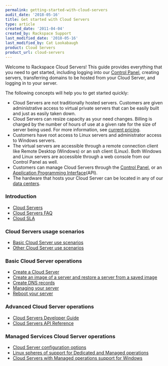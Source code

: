 ```yaml
---
permalink: getting-started-with-cloud-servers
audit_date: '2018-05-16'
title: Get started with Cloud Servers
type: article
created_date: '2011-04-04'
created_by: Rackspace Support
last_modified_date: '2018-05-16'
last_modified_by: Cat Lookabaugh
product: Cloud Servers
product_url: cloud-servers
---
```


Welcome to Rackspace Cloud Servers!  This guide provides
everything that you need to get started, including logging into our
[Control Panel](https://login.rackspace.com), creating servers, transferring
domains to be hosted from your Cloud Server, and logging in to your
server.

The following concepts will help you to get started quickly:

-   Cloud Servers are not traditionally hosted servers. Customers
    are given administrative access to virtual private servers that can be
    easily built and just as easily taken down.
-   Cloud Servers can resize capacity as your need changes. Billing is
    charged by the number of hours of use at a given rate for the size of
    server being used. For more information, see
    [current pricing](https://www.rackspace.com/cloud/cloud_hosting_products/servers/pricing/).
-   Customers have root access to Linux servers and administrator
    access to Windows servers.
-   The virtual servers are accessible through a remote connection
    client like Remote Desktop (Windows) or an ssh client (Linux). Both
    Windows and Linux servers are accessible through a web console
    from our Control Panel as well.
-   Customers can manage Cloud Servers through the [Control Panel](https://login.rackspace.com), or an
    [Application Programming Interface](https://docs.rackspace.com/docs/)(API).
-   The hardware that hosts your Cloud Server can be located in any of our
    [data centers](https://www.rackspace.com/en-us/about/datacenters).

### Introduction

-   [Cloud Servers](https://docs-ospc.rackspace.com/support/how-to/cloud-servers/cloud-servers)
-   [Cloud Servers FAQ](https://docs-ospc.rackspace.com/support/how-to/cloud-servers/cloud-servers-faq)
-   [Cloud SLA](https://www.rackspace.com/information/legal/cloud/sla)

### Cloud Servers usage scenarios

-   [Basic Cloud Server use scenarios](https://docs-ospc.rackspace.com/support/how-to/cloud-servers/basic-cloud-server-use-scenarios)
-   [Other Cloud Server use scenarios](https://docs-ospc.rackspace.com/support/how-to/cloud-servers/other-cloud-server-use-scenarios)

### Basic Cloud Server operations

-   [Create a Cloud Server](https://docs-ospc.rackspace.com/support/how-to/cloud-servers/create-a-cloud-server)
-   [Create an image of a server and restore a server from a saved image](https://docs-ospc.rackspace.com/support/how-to/cloud-servers/create-an-image-of-a-server-and-restore-a-server-from-a-saved-image)
-   [Create DNS records](https://docs-ospc.rackspace.com/support/how-to/cloud-dns/creating-dns-records-with-cloud-dns)
-   [Managing your server](https://docs-ospc.rackspace.com/support/how-to/cloud-servers/managing-your-server-resizing-standard-and-general-purpose-servers)
-   [Reboot your server](https://docs-ospc.rackspace.com/support/how-to/cloud-servers/reboot-your-server)

### Advanced Cloud Server operations

-   [Cloud Servers Developer Guide](https://docs.rackspace.com/docs/cloud-servers/v2/api-reference/)
-   [Cloud Servers API Reference](https://docs.rackspace.com/docs/cloud-servers/v2/api-reference/#document-api-reference)

### Managed Services Cloud Server operations

-   [Cloud Server configuration options](https://docs-ospc.rackspace.com/support/how-to/cloud-servers/cloud-server-configuration-options)
-   [Linux spheres of support for Dedicated and Managed operations](https://docs.rackspace.com/docs/linux-spheres-of-support-for-dedicated-and-managed-ops)
-   [Cloud Servers with Managed operations support for Windows](https://docs-ospc.rackspace.com/support/how-to/cloud-servers/cloud-servers-with-managed-operations-support-for-windows)

